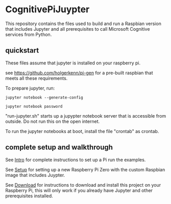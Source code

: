 # CognitivePiJuypter
This repository contains the files used to build and run a Raspbian version that includes Jupyter and all prerequisites to call Microsoft Cognitive services from Python.

## quickstart

These files assume that jupyter is installed on your raspberry pi. 

see https://github.com/holgerkenn/pi-gen for a pre-built raspbian that meets all these requirements.

To prepare jupyter, run:

`jupyter notebook --generate-config`

`jupyter notebook password`

"run-jupyter.sh" starts up a jupypter notebook server that is accessible from outside. Do not run this on the open internet.

To run the jupyter notebooks at boot, install the file "crontab" as crontab. 

## complete setup and walkthrough

See [Intro](doc/intro.md) for complete instructions to set up a Pi run the examples.

See [Setup](doc/setup.md) for setting up a new Raspberry Pi Zero with the custom Raspbian image that includes Juypter.

See [Download](doc/download) for instructions to download and install this project on your Raspberry Pi, this will only work if you already have Jupyter and other prerequisites installed.


